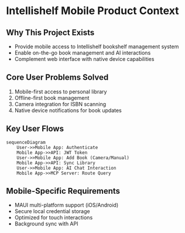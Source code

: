 # Intellishelf Mobile Product Context

## Why This Project Exists
- Provide mobile access to Intellishelf bookshelf management system
- Enable on-the-go book management and AI interactions
- Complement web interface with native device capabilities

## Core User Problems Solved
1. Mobile-first access to personal library
2. Offline-first book management
3. Camera integration for ISBN scanning
4. Native device notifications for book updates

## Key User Flows
```mermaid
sequenceDiagram
    User->>Mobile App: Authenticate
    Mobile App->>API: JWT Token
    User->>Mobile App: Add Book (Camera/Manual)
    Mobile App->>API: Sync Library
    User->>Mobile App: AI Chat Interaction
    Mobile App->>MCP Server: Route Query
```

## Mobile-Specific Requirements
- MAUI multi-platform support (iOS/Android)
- Secure local credential storage
- Optimized for touch interactions
- Background sync with API
